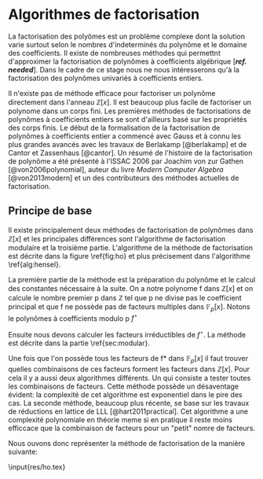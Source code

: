 # Algorithmes de factorisation

La factorisation des polyômes est un problème complexe dont la solution varie surtout selon le nombres d'indeterminés
du polynôme et le domaine des coefficients. Il existe de nombreuses méthodes qui permettnt d'approximer la factorisation de polynômes
à coefficients algébrique [***ref. needed***]. Dans le cadre de ce stage nous ne nous intéresserons qu'à la factorisation des
polynômes univariés à coefficients entiers.

Il n'existe pas de méthode efficace pour factoriser un polynôme directement dans l'anneau $\mathbb{Z}[x]$. Il est beaucoup plus
facile de factoriser un polynome dans un corps fini. Les premières méthodes de factorisations de polynômes à coefficients entiers
se sont d'ailleurs basé sur les propriétés des corps finis. Le début de la formalisation de la factorisation de polynômes à coefficients
entier a commencé avec Gauss et à connu les plus grandes avancés avec les travaux de Berlakamp [@berlakamp] et de Cantor et Zassenhaus [@cantor].
Un résumé de l'histoire de la factorisation de polynôme a été présenté à l'ISSAC 2006 par Joachim von zur Gathen [@von2006polynomial],
auteur du livre _Modern Computer Algebra_ [@von2013modern] et un des contributeurs des méthodes actuelles de factorisation.

## Principe de base

Il existe principalement deux méthodes de factorisation de polynômes dans $\mathbb{Z}[x]$ et les principales différences sont
l'algorithme de factorisation modulaire et la troisième partie. L'algorithme de la méthode de factorisation est décrite dans la figure
\ref{fig:ho} et plus précisement dans l'algorithme \ref{alg:hensel}.

La première partie de la méthode est la préparation du polynôme et le calcul des constantes nécessaire à la suite.
On a notre polynome f dans $\mathbb{Z}[x]$ et on calcule le nombre premier p dans $\mathbb{Z}$ tel que p ne divise pas le
coefficient principal et que f ne possède pas de facteurs multiples dans $\mathbb{F}_p[x]$. Notons le polynômes
à coefficients modulo p $f^{\star}$

Ensuite nous devons calculer les facteurs irréductibles de $f^{\star}$. La méthode est décrite dans la partie \ref{sec:modular}.

Une fois que l'on possède tous les facteurs de f* dans $\mathbb{F}_p[x]$ il faut trouver quelles combinaisons de ces facteurs
forment les facteurs dans $\mathbb{Z}[x]$. Pour cela il y a aussi deux algorithmes différents. Un qui consiste a tester toutes
les combinaisons de facteurs. Cette méthode possède un désaventage évident: la complexité de cet algorithme est
exponentiel dans le pire des cas. La seconde méthode, beaucoup plus récente,
se base sur les travaux de réductions en lattice de LLL [@hart2011practical]. Cet algorithme a une complexité polynomiale en théorie
meme si en pratique il reste moins efficcace que la combinaison de facteurs pour un "petit" nomre de facteurs.

Nous ouvons donc représenter la méthode de factorisation de la manière suivante:

\input{res/ho.tex}

